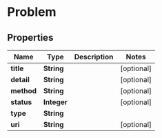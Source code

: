 

# Problem


## Properties

| Name | Type | Description | Notes |
|------------ | ------------- | ------------- | -------------|
|**title** | **String** |  |  [optional] |
|**detail** | **String** |  |  [optional] |
|**method** | **String** |  |  [optional] |
|**status** | **Integer** |  |  [optional] |
|**type** | **String** |  |  |
|**uri** | **String** |  |  [optional] |



